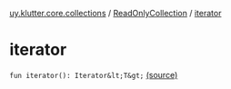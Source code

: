 [uy.klutter.core.collections](../index.md) / [ReadOnlyCollection](index.md) / [iterator](.)


# iterator
`fun iterator(): Iterator&lt;T&gt;` [(source)](https://github.com/kohesive/klutter/blob/master/core-jdk6/src/main/kotlin/uy/klutter/core/common/Immutable.kt#L39)


